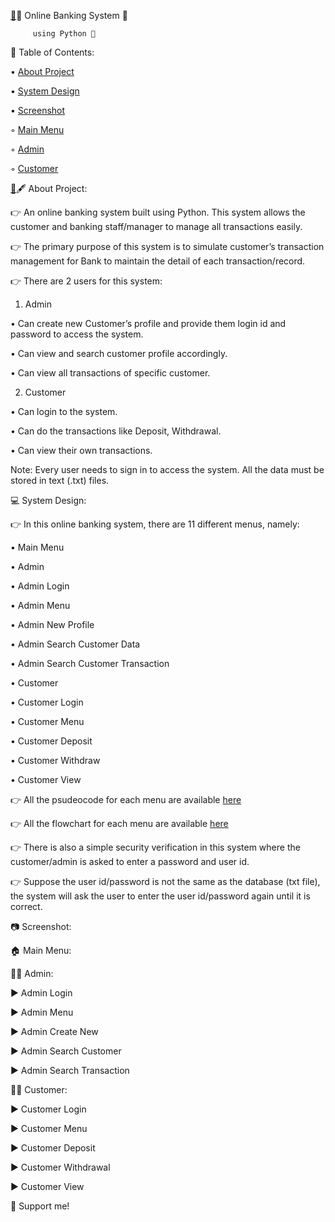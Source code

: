 
   [🔗](https://github.com/SathishVemala/online-banking-system-with-python/blob/main/README.md#-online-banking-system--)🏦 Online Banking System 🏦

         using Python 🐍


📃 Table of Contents:


• [About Project](https://github.com/SathishVemala/online-banking-system-with-python?tab=readme-ov-file#-about-project)

• [System Design](https://github.com/SathishVemala/online-banking-system-with-python/blob/main/README.md#-system-design)

• [Screenshot](https://github.com/SathishVemala/online-banking-system-with-python/blob/main/README.md#-screenshot) 

◦ [Main Menu](https://github.com/SathishVemala/online-banking-system-with-python#-main-menu-)  

◦ [Admin](https://github.com/SathishVemala/online-banking-system-with-python/blob/main/README.md#-admin-)  

◦ [Customer](https://github.com/SathishVemala/online-banking-system-with-python#%EF%B8%8F-customer-)  

[🔗](https://github.com/SathishVemala/online-banking-system-with-python#-about-project)🖋 About Project:

👉 An online banking system built using Python. This system allows the customer and banking staff/manager to manage all transactions easily.

👉 The primary purpose of this system is to simulate customer’s transaction management for Bank to maintain the detail of each transaction/record.

👉 There are 2 users for this system:

1. Admin
   
• Can create new Customer’s profile and provide them login id and password to access the system.

• Can view and search customer profile accordingly.

• Can view all transactions of specific customer.

2. Customer
   
• Can login to the system.

• Can do the transactions like Deposit, Withdrawal.

• Can view their own transactions.

Note: Every user needs to sign in to access the system. All the data must be stored in text (.txt) files.




💻 System Design:

👉 In this online banking system, there are 11 different menus, namely:

• Main Menu

• Admin

• Admin Login

• Admin Menu

• Admin New Profile

• Admin Search Customer Data

• Admin Search Customer Transaction

• Customer

• Customer Login

• Customer Menu

• Customer Deposit

• Customer Withdraw

• Customer View

👉 All the psudeocode for each menu are available [here](https://github.com/caesarmario/simple-online-banking-system/tree/main/Pseudocode)

👉 All the flowchart for each menu are available [here](https://github.com/caesarmario/simple-online-banking-system/tree/main/Flowchart)

👉 There is also a simple security verification in this system where the customer/admin is asked to enter a password and user id.

👉 Suppose the user id/password is not the same as the database (txt file), the system will ask the user to enter the user id/password again until it is correct.




📷 Screenshot:

🏠 Main Menu:


👨‍💼 Admin:

▶ Admin Login


▶ Admin Menu


▶ Admin Create New


▶ Admin Search Customer


▶ Admin Search Transaction


🙎‍♂️ Customer:

▶ Customer Login


▶ Customer Menu


▶ Customer Deposit


▶ Customer Withdrawal


▶ Customer View





🙌 Support me!

